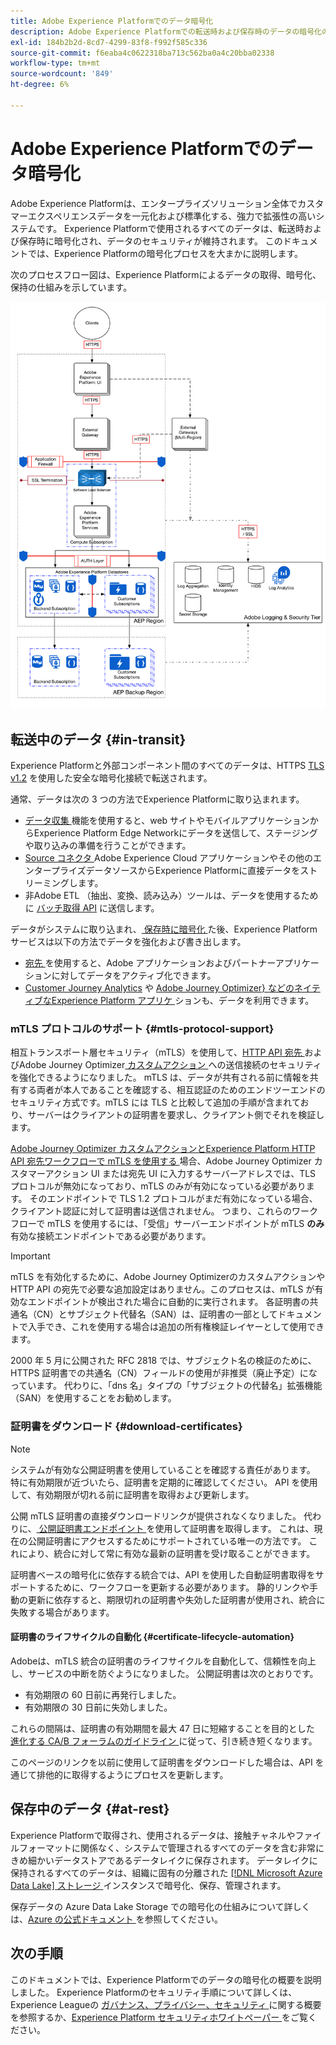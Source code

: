 ```yaml
---
title: Adobe Experience Platformでのデータ暗号化
description: Adobe Experience Platformでの転送時および保存時のデータの暗号化の仕組みを説明します。
exl-id: 184b2b2d-8cd7-4299-83f8-f992f585c336
source-git-commit: f6eaba4c0622318ba713c562ba0a4c20bba02338
workflow-type: tm+mt
source-wordcount: '849'
ht-degree: 6%

---
```


# Adobe Experience Platformでのデータ暗号化

Adobe Experience Platformは、エンタープライズソリューション全体でカスタマーエクスペリエンスデータを一元化および標準化する、強力で拡張性の高いシステムです。 Experience Platformで使用されるすべてのデータは、転送時および保存時に暗号化され、データのセキュリティが維持されます。 このドキュメントでは、Experience Platformの暗号化プロセスを大まかに説明します。

次のプロセスフロー図は、Experience Platformによるデータの取得、暗号化、保持の仕組みを示しています。

![Experience Platformによるデータの取得、暗号化、保持の方法を示す図 ](../images/governance-privacy-security/encryption/flow.png)

## 転送中のデータ {#in-transit}

Experience Platformと外部コンポーネント間のすべてのデータは、HTTPS [TLS v1.2](https://datatracker.ietf.org/doc/html/rfc5246) を使用した安全な暗号化接続で転送されます。

通常、データは次の 3 つの方法でExperience Platformに取り込まれます。

- [ データ収集 ](../../collection/home.md) 機能を使用すると、web サイトやモバイルアプリケーションからExperience Platform Edge Networkにデータを送信して、ステージングや取り込みの準備を行うことができます。
- [Source コネクタ ](../../sources/home.md)Adobe Experience Cloud アプリケーションやその他のエンタープライズデータソースからExperience Platformに直接データをストリーミングします。
- 非Adobe ETL （抽出、変換、読み込み）ツールは、データを使用するために [ バッチ取得 API](../../ingestion/batch-ingestion/overview.md) に送信します。

データがシステムに取り込まれ、[ 保存時に暗号化 ](#at-rest) た後、Experience Platform サービスは以下の方法でデータを強化および書き出します。

- [ 宛先 ](../../destinations/home.md) を使用すると、Adobe アプリケーションおよびパートナーアプリケーションに対してデータをアクティブ化できます。
- [Customer Journey Analytics](https://experienceleague.adobe.com/docs/analytics-platform/using/cja-overview/cja-overview.html?lang=ja) や [Adobe Journey Optimizer} などのネイティブなExperience Platform アプリケ ](https://experienceleague.adobe.com/ja/docs/journey-optimizer/using/ajo-home) ションも、データを利用できます。

### mTLS プロトコルのサポート {#mtls-protocol-support}

相互トランスポート層セキュリティ（mTLS）を使用して、[HTTP API 宛先 ](../../destinations/catalog/streaming/http-destination.md) およびAdobe Journey Optimizer[ カスタムアクション ](https://experienceleague.adobe.com/en/docs/journey-optimizer/using/orchestrate-journeys/about-journey-building/using-custom-actions) への送信接続のセキュリティを強化できるようになりました。 mTLS は、データが共有される前に情報を共有する両者が本人であることを確認する、相互認証のためのエンドツーエンドのセキュリティ方式です。mTLS には TLS と比較して追加の手順が含まれており、サーバーはクライアントの証明書を要求し、クライアント側でそれを検証します。

[Adobe Journey Optimizer カスタムアクションとExperience Platform HTTP API 宛先ワークフローで mTLS を使用する ](https://experienceleague.adobe.com/ja/docs/journey-optimizer/using/configuration/configure-journeys/action-journeys/about-custom-action-configuration) 場合、Adobe Journey Optimizer カスタマーアクション UI または宛先 UI に入力するサーバーアドレスでは、TLS プロトコルが無効になっており、mTLS のみが有効になっている必要があります。 そのエンドポイントで TLS 1.2 プロトコルがまだ有効になっている場合、クライアント認証に対して証明書は送信されません。 つまり、これらのワークフローで mTLS を使用するには、「受信」サーバーエンドポイントが mTLS **のみ** 有効な接続エンドポイントである必要があります。

>[!IMPORTANT]
>
>mTLS を有効化するために、Adobe Journey Optimizerのカスタムアクションや HTTP API の宛先で必要な追加設定はありません。このプロセスは、mTLS が有効なエンドポイントが検出された場合に自動的に実行されます。 各証明書の共通名（CN）とサブジェクト代替名（SAN）は、証明書の一部としてドキュメントで入手でき、これを使用する場合は追加の所有権検証レイヤーとして使用できます。
>
>2000 年 5 月に公開された RFC 2818 では、サブジェクト名の検証のために、HTTPS 証明書での共通名（CN）フィールドの使用が非推奨（廃止予定）になっています。 代わりに、「dns 名」タイプの「サブジェクトの代替名」拡張機能（SAN）を使用することをお勧めします。

### 証明書をダウンロード {#download-certificates}

>[!NOTE]
>
>システムが有効な公開証明書を使用していることを確認する責任があります。 特に有効期限が近づいたら、証明書を定期的に確認してください。 API を使用して、有効期限が切れる前に証明書を取得および更新します。

公開 mTLS 証明書の直接ダウンロードリンクが提供されなくなりました。 代わりに、[ 公開証明書エンドポイント ](../../data-governance/mtls-api/public-certificate-endpoint.md) を使用して証明書を取得します。 これは、現在の公開証明書にアクセスするためにサポートされている唯一の方法です。 これにより、統合に対して常に有効な最新の証明書を受け取ることができます。

証明書ベースの暗号化に依存する統合では、API を使用した自動証明書取得をサポートするために、ワークフローを更新する必要があります。 静的リンクや手動の更新に依存すると、期限切れの証明書や失効した証明書が使用され、統合に失敗する場合があります。

#### 証明書のライフサイクルの自動化 {#certificate-lifecycle-automation}

Adobeは、mTLS 統合の証明書のライフサイクルを自動化して、信頼性を向上し、サービスの中断を防ぐようになりました。 公開証明書は次のとおりです。

- 有効期限の 60 日前に再発行しました。
- 有効期限の 30 日前に失効しました。

これらの間隔は、証明書の有効期間を最大 47 日に短縮することを目的とした [ 進化する CA/B フォーラムのガイドライン ](https://www.digicert.com/blog/tls-certificate-lifetimes-will-officially-reduce-to-47-days) に従って、引き続き短くなります。

このページのリンクを以前に使用して証明書をダウンロードした場合は、API を通じて排他的に取得するようにプロセスを更新します。

## 保存中のデータ {#at-rest}

Experience Platformで取得され、使用されるデータは、接触チャネルやファイルフォーマットに関係なく、システムで管理されるすべてのデータを含む非常にきめ細かいデータストアであるデータレイクに保存されます。 データレイクに保持されるすべてのデータは、組織に固有の分離された [[!DNL Microsoft Azure Data Lake]  ストレージ ](https://docs.microsoft.com/en-us/azure/storage/blobs/data-lake-storage-introduction) インスタンスで暗号化、保存、管理されます。

保存データの Azure Data Lake Storage での暗号化の仕組みについて詳しくは、[Azure の公式ドキュメント ](https://learn.microsoft.com/en-us/azure/storage/common/storage-service-encryption) を参照してください。

## 次の手順

このドキュメントでは、Experience Platformでのデータの暗号化の概要を説明しました。 Experience Platformのセキュリティ手順について詳しくは、Experience Leagueの [ ガバナンス、プライバシー、セキュリティ ](./overview.md) に関する概要を参照するか、[Experience Platform セキュリティホワイトペーパー ](https://www.adobe.com/content/dam/cc/en/security/pdfs/AEP_SecurityOverview.pdf) をご覧ください。
